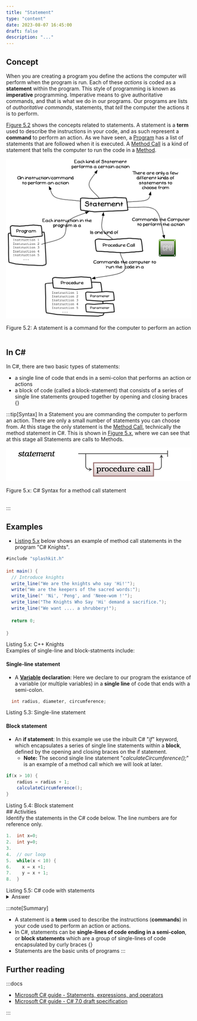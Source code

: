 ```yaml
---
title: "Statement"
type: "content"
date: 2023-08-07 16:45:00
draft: false
description: "..."
---
```



## Concept


When you are creating a program you define the actions the computer will perform when the program is run. Each of these *actions* is coded as a **statement** within the program. This style of programming is known as **imperative** programming. Imperative means to give authoritative commands, and that is what we do in our programs. Our programs are lists of *authoritative commands*, statements, that *tell* the computer the actions it is to perform.

[Figure 5.2](#FigureStatement) shows the concepts related to statements. A statement is a **term** used to describe the instructions in your code, and as such represent a **command** to perform an action. As we have seen, a [Program](../00-program) has a list of statements that are followed when it is executed. A [Method Call](../02-method-call) is a kind of statement that tells the computer to run the code in a [Method](../03-method).

<a id="FigureStatement"></a>

![Figure 5.2 A statement is a command for the computer to perform an action](./images/program-creation/Statement.png "A statement is a command for the computer to perform an action ")
<div class="caption"><span class="caption-figure-nbr">Figure 5.2: </span> A statement is a command for the computer to perform an action</div><br/>

## In C#

<div class="review">
In C#, there are two basic types of statements:

- a single line of code that ends in a semi-colon that performs an action or actions
- a block of code (called a block-statement) that consists of a series of single line statements grouped together by opening and closing braces {}

</div>

:::tip[Syntax]
In a Statement you are commanding the computer to perform an action. There are only a small number of statements you can choose from. At this stage the only statement is the [Method Call](../02-method-call), technically the method statement in C#. This is shown in [Figure 5.x](#FigureStatementSyntax), where we can see that at this stage all Statements are calls to Methods.

<a id="FigureStatementSyntax"></a>

![Figure 5.x C# Syntax for a method call statement](./images/storing-and-using-data/StatementSyntax.png "C# Syntax for a method call statement")
<div class="caption"><span class="caption-figure-nbr">Figure 5.x: </span>C# Syntax for a method call statement</div><br/>

:::




## Examples

- [Listing 5.x](#ListingMethodCallStatement) below shows an example of method call statements in the program "C# Knights".

<a id="ListingMethodCallStatement"></a>

```csharp
#include "splashkit.h"

int main() {
  // Introduce knights
  write_line("We are the knights who say 'Hi!'");
  write("We are the keepers of the sacred words:");
  write_line(" 'Ni', 'Peng', and 'Neee-wom !'");
  write_line("The Knights Who Say 'Hi' demand a sacrifice.");
  write_line("We want .... a shrubbery!");

  return 0;

}
```
<div class="caption"><span class="caption-figure-nbr">Listing 5.x: </span>C++ Knights</div>

<div class="review">
Examples of single-line and block-statments include:<br/>

#### Single-line statement

- A **[Variable](../12-variable) declaration**: Here we declare to our program the existance of a variable (or multiple variables) in a **single line** of code that ends with a semi-colon.

```csharp
  int radius, diameter, circumference;
```
<div class="caption"><span class="caption-figure-nbr">Listing 5.3: </span>Single-line statement</div>

#### Block statement

- An **if statement**: In this example we use the inbuilt C# "*if*" keyword, which encapsulates a series of single line statements within a **block**, defined by the opening and closing braces on the if statement.
  - **Note:** The second single line statement "*calculateCircumference();*" is an example of a method call which we will look at later. 

```csharp
if(x > 10) {
    radius = radius + 1;
    calculateCircumference();
}
```
<div class="caption"><span class="caption-figure-nbr">Listing 5.4: </span>Block statement</div>

</div>
## Activities
<div class="review">
Identify the statements in the C# code below. The line numbers are for reference only.

```csharp
1.  int x=0;
2.  int y=0;
3.
4.  // our loop
5.  while(x < 10) {
6.    x = x +1;
7.    y = x + 1;
8.  }
```
<div class="caption"><span class="caption-figure-nbr">Listing 5.5: </span>C# code with statements</div>
<details>
  <summary role="button">Answer</summary>
  <div>There are 5 statements:</div>
  <ul>
    <li>Lines 1, 2, 6 and 7 are single-line statements</li>
    <li>The line 5-8 block is a while statement block</li>
    <li>Line 4 starts with double forward slashes is a comment in C# and is not a statement because it is ignored by the compiler</li>
  </ul>
</details>

</div>

:::note[Summary]
- A statement is a **term** used to describe the instructions (**commands**) in your code used to perform an action or actions.
- In C#, statements can be **single-lines of code ending in a semi-colon**, or **block statements** which are a group of single-lines of code encapsulated by curly braces {}
- Statements are the basic units of programs
:::

## Further reading

:::docs

- [Microsoft C# guide - Statements, expressions, and operators](https://learn.microsoft.com/en-us/dotnet/csharp/programming-guide/statements-expressions-operators/statements)
- [Microsoft C# guide - C# 7.0 draft specification](https://learn.microsoft.com/en-us/dotnet/csharp/language-reference/language-specification/statements)

:::


